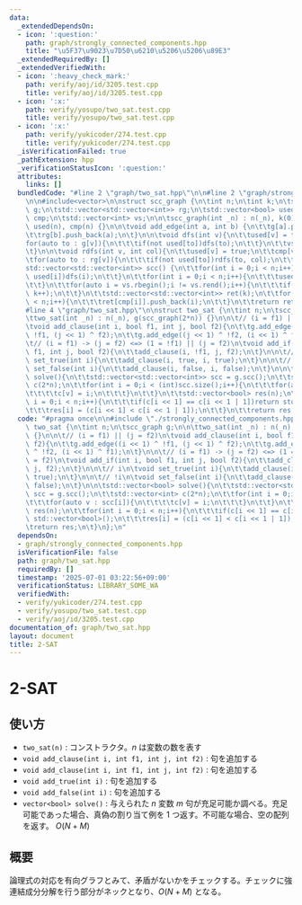 ```yaml
---
data:
  _extendedDependsOn:
  - icon: ':question:'
    path: graph/strongly_connected_components.hpp
    title: "\u5F37\u9023\u7D50\u6210\u5206\u5206\u89E3"
  _extendedRequiredBy: []
  _extendedVerifiedWith:
  - icon: ':heavy_check_mark:'
    path: verify/aoj/id/3205.test.cpp
    title: verify/aoj/id/3205.test.cpp
  - icon: ':x:'
    path: verify/yosupo/two_sat.test.cpp
    title: verify/yosupo/two_sat.test.cpp
  - icon: ':x:'
    path: verify/yukicoder/274.test.cpp
    title: verify/yukicoder/274.test.cpp
  _isVerificationFailed: true
  _pathExtension: hpp
  _verificationStatusIcon: ':question:'
  attributes:
    links: []
  bundledCode: "#line 2 \"graph/two_sat.hpp\"\n\n#line 2 \"graph/strongly_connected_components.hpp\"\
    \n\n#include<vector>\n\nstruct scc_graph {\n\tint n;\n\tint k;\n\tstd::vector<std::vector<int>>\
    \ g;\n\tstd::vector<std::vector<int>> rg;\n\tstd::vector<bool> used;\n\tstd::vector<int>\
    \ cmp;\n\tstd::vector<int> vs;\n\n\tscc_graph(int _n) : n(_n), k(0), g(n), rg(n),\
    \ used(n), cmp(n) {}\n\n\tvoid add_edge(int a, int b) {\n\t\tg[a].push_back(b);\n\
    \t\trg[b].push_back(a);\n\t}\n\n\tvoid dfs(int v){\n\t\tused[v] = true;\n\t\t\
    for(auto to : g[v]){\n\t\t\tif(not used[to])dfs(to);\n\t\t}\n\t\tvs.push_back(v);\n\
    \t}\n\n\tvoid rdfs(int v, int col){\n\t\tused[v] = true;\n\t\tcmp[v] = col;\n\t\
    \tfor(auto to : rg[v]){\n\t\t\tif(not used[to])rdfs(to, col);\n\t\t}\n\t}\n\n\t\
    std::vector<std::vector<int>> scc() {\n\t\tfor(int i = 0;i < n;i++){\n\t\t\tif(not\
    \ used[i])dfs(i);\n\t\t}\n\t\tfor(int i = 0;i < n;i++){\n\t\t\tused[i] = false;\n\
    \t\t}\n\t\tfor(auto i = vs.rbegin();i != vs.rend();i++){\n\t\t\tif(not used[*i])rdfs(*i,\
    \ k++);\n\t\t}\n\t\tstd::vector<std::vector<int>> ret(k);\n\t\tfor(int i = 0;i\
    \ < n;i++){\n\t\t\tret[cmp[i]].push_back(i);\n\t\t}\n\t\treturn ret;\n\t}\n};\n\
    #line 4 \"graph/two_sat.hpp\"\n\nstruct two_sat {\n\tint n;\n\tscc_graph g;\n\n\
    \ttwo_sat(int _n) : n(_n), g(scc_graph(2*n)) {}\n\n\t// (i = f1) || (j = f2)\n\
    \tvoid add_clause(int i, bool f1, int j, bool f2){\n\t\tg.add_edge((i << 1) ^\
    \ !f1, (j << 1) ^ f2);\n\t\tg.add_edge((j << 1) ^ !f2, (i << 1) ^ f1);\n\t}\n\n\
    \t// (i = f1) -> (j = f2) <=> (1 = !f1) || (j = f2)\n\tvoid add_if(int i, bool\
    \ f1, int j, bool f2){\n\t\tadd_clause(i, !f1, j, f2);\n\t}\n\n\t// i\n\tvoid\
    \ set_true(int i){\n\t\tadd_clause(i, true, i, true);\n\t}\n\n\t// !i\n\tvoid\
    \ set_false(int i){\n\t\tadd_clause(i, false, i, false);\n\t}\n\n\tstd::vector<bool>\
    \ solve(){\n\t\tstd::vector<std::vector<int>> scc = g.scc();\n\t\tstd::vector<int>\
    \ c(2*n);\n\t\tfor(int i = 0;i < (int)scc.size();i++){\n\t\t\tfor(auto v : scc[i]){\n\
    \t\t\t\tc[v] = i;\n\t\t\t}\n\t\t}\n\t\tstd::vector<bool> res(n);\n\t\tfor(int\
    \ i = 0;i < n;i++){\n\t\t\tif(c[i << 1] == c[i << 1 | 1])return std::vector<bool>();\n\
    \t\t\tres[i] = (c[i << 1] < c[i << 1 | 1]);\n\t\t}\n\t\treturn res;\n\t}\n};\n"
  code: "#pragma once\n\n#include \"./strongly_connected_components.hpp\"\n\nstruct\
    \ two_sat {\n\tint n;\n\tscc_graph g;\n\n\ttwo_sat(int _n) : n(_n), g(scc_graph(2*n))\
    \ {}\n\n\t// (i = f1) || (j = f2)\n\tvoid add_clause(int i, bool f1, int j, bool\
    \ f2){\n\t\tg.add_edge((i << 1) ^ !f1, (j << 1) ^ f2);\n\t\tg.add_edge((j << 1)\
    \ ^ !f2, (i << 1) ^ f1);\n\t}\n\n\t// (i = f1) -> (j = f2) <=> (1 = !f1) || (j\
    \ = f2)\n\tvoid add_if(int i, bool f1, int j, bool f2){\n\t\tadd_clause(i, !f1,\
    \ j, f2);\n\t}\n\n\t// i\n\tvoid set_true(int i){\n\t\tadd_clause(i, true, i,\
    \ true);\n\t}\n\n\t// !i\n\tvoid set_false(int i){\n\t\tadd_clause(i, false, i,\
    \ false);\n\t}\n\n\tstd::vector<bool> solve(){\n\t\tstd::vector<std::vector<int>>\
    \ scc = g.scc();\n\t\tstd::vector<int> c(2*n);\n\t\tfor(int i = 0;i < (int)scc.size();i++){\n\
    \t\t\tfor(auto v : scc[i]){\n\t\t\t\tc[v] = i;\n\t\t\t}\n\t\t}\n\t\tstd::vector<bool>\
    \ res(n);\n\t\tfor(int i = 0;i < n;i++){\n\t\t\tif(c[i << 1] == c[i << 1 | 1])return\
    \ std::vector<bool>();\n\t\t\tres[i] = (c[i << 1] < c[i << 1 | 1]);\n\t\t}\n\t\
    \treturn res;\n\t}\n};\n"
  dependsOn:
  - graph/strongly_connected_components.hpp
  isVerificationFile: false
  path: graph/two_sat.hpp
  requiredBy: []
  timestamp: '2025-07-01 03:22:56+09:00'
  verificationStatus: LIBRARY_SOME_WA
  verifiedWith:
  - verify/yukicoder/274.test.cpp
  - verify/yosupo/two_sat.test.cpp
  - verify/aoj/id/3205.test.cpp
documentation_of: graph/two_sat.hpp
layout: document
title: 2-SAT
---
```


# 2-SAT

## 使い方

- ``two_sat(n)`` : コンストラクタ。$n$ は変数の数を表す
- ``void add_clause(int i, int f1, int j, int f2)`` : 句を追加する
- ``void add_clause(int i, int f1, int j, int f2)`` : 句を追加する
- ``void add_true(int i)`` : 句を追加する
- ``void add_false(int i)`` : 句を追加する
- ``vector<bool> solve()`` : 与えられた $n$ 変数 $m$ 句が充足可能か調べる。充足可能であった場合、真偽の割り当て例を $1$ つ返す。不可能な場合、空の配列を返す。 $O(N+M)$

## 概要

論理式の対応を有向グラフとみて、矛盾がないかをチェックする。チェックに強連結成分分解を行う部分がネックとなり、$O(N+M)$ となる。
